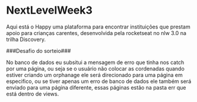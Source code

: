# NextLevelWeek3
Aqui está o Happy uma plataforma para encontrar instituições que prestam apoio para crianças carentes, desenvolvida pela rocketseat no nlw 3.0 na trilha Discovery.

###Desafio do sorteio###

No banco de dados eu subsitui a mensagem de erro que tinha nos catch por uma página, ou seja se o usuário não colocar as cordenadas quando estiver criando um orphanage 
ele será direcionado para uma página em especifico, ou se tiver apenas um erro de banco de dados ele também será enviado para uma página diferente, essas páginas estão 
na pasta err que está dentro de views.
